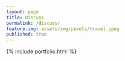 ```yaml
---
layout: page
title: Discuss
permalink: /discuss/
feature-img: assets/img/pexels/travel.jpeg
published: true
---
```


{% include portfolio.html %}

